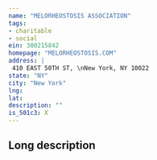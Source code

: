 ```yaml
---
name: "MELORHEOSTOSIS ASSOCIATION"
tags:
- charitable
- social
ein: 300215842
homepage: "MELORHEOSTOSIS.COM"
address: |
 410 EAST 50TH ST, \nNew York, NY 10022
state: "NY"
city: "New York"
lng: 
lat: 
description: ""
is_501c3: X
---
```


## Long description


